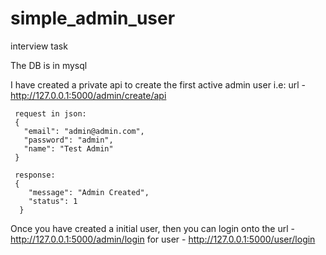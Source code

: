 # simple_admin_user
 interview task
 
 The DB is in mysql
 
 I have created a private api to create the first active admin user
 i.e: url - http://127.0.0.1:5000/admin/create/api
     
     request in json:
     {
       "email": "admin@admin.com",
       "password": "admin",
       "name": "Test Admin"
     }
     
     response:
     {
        "message": "Admin Created",
        "status": 1
      }

Once you have created a initial user, then you can login onto the url - http://127.0.0.1:5000/admin/login
for user - http://127.0.0.1:5000/user/login
